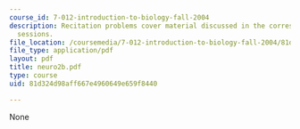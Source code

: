 ```yaml
---
course_id: 7-012-introduction-to-biology-fall-2004
description: Recitation problems cover material discussed in the corresponding lecture
  sessions.
file_location: /coursemedia/7-012-introduction-to-biology-fall-2004/81d324d98aff667e4960649e659f8440_neuro2b.pdf
file_type: application/pdf
layout: pdf
title: neuro2b.pdf
type: course
uid: 81d324d98aff667e4960649e659f8440

---
```

None